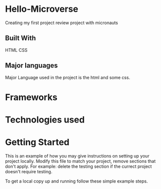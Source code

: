 # Hello-Microverse
Creating my first project review project with micronauts

## Built With
HTML
CSS
## Major languages
Major Language used in the project is the html and some css.
# Frameworks

# Technologies used

# Getting Started
This is an example of how you may give instructions on setting up your project locally. Modify this file to match your project, remove sections that don't apply. For example: delete the testing section if the currect project doesn't require testing.

To get a local copy up and running follow these simple example steps.


